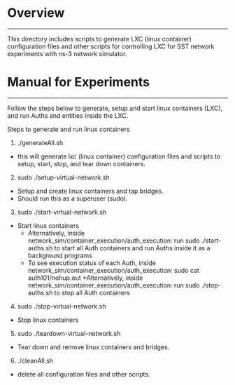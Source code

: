 # Overview
---
This directory includes scripts to generate LXC (linux container) configuration files and other scripts for controlling LXC for SST network experiments with ns-3 network simulator.

# Manual for Experiments
---
Follow the steps below to generate, setup and start linux containers (LXC), and run Auths and entities inside the LXC.

Steps to generate and run linux containers

1. ./generateAll.sh
- this will generate lxc (linux container) configuration files and scripts to setup, start, stop, and tear down containers.

2. sudo ./setup-virtual-network.sh
- Setup and create linux containers and tap bridges.
- Should run this as a superuser (sudo).

3. sudo ./start-virtual-network.sh
- Start linux containers
    * Alternatively, inside network_sim/container_execution/auth_execution:
    run sudo ./start-auths.sh to start all Auth containers and run Auths inside it as a background programs
    * To see execution status of each Auth, inside network_sim/container_execution/auth_execution:
        sudo cat auth101/nohup.out
    *Alternatively, inside network_sim/container_execution/auth_execution:
    run sudo ./stop-auths.sh to stop all Auth containers


4. sudo ./stop-virtual-network.sh
- Stop linux containers

5. sudo ./teardown-virtual-network.sh
- Tear down and remove linux containers and bridges.

6. ./cleanAll.sh
- delete all configuration files and other scripts.
